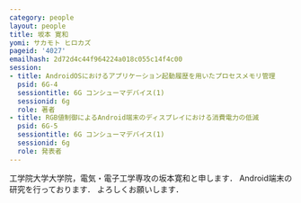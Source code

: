```yaml
---
category: people
layout: people
title: 坂本 寛和
yomi: サカモト ヒロカズ
pageid: '4027'
emailhash: 2d72d4c44f964224a018c055c14f4c00
session:
- title: AndroidOSにおけるアプリケーション起動履歴を用いたプロセスメモリ管理
  psid: 6G-4
  sessiontitle: 6G コンシューマデバイス(1)
  sessionid: 6g
  role: 著者
- title: RGB値制御によるAndroid端末のディスプレイにおける消費電力の低減
  psid: 6G-5
  sessiontitle: 6G コンシューマデバイス(1)
  sessionid: 6g
  role: 発表者
---
```

工学院大学大学院，電気・電子工学専攻の坂本寛和と申します．
Android端末の研究を行っております．
よろしくお願いします．